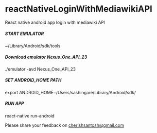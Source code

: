 # reactNativeLoginWithMediawikiAPI
React native android app login with mediawiki API


#####  START EMULATOR   ######

 ~/Library/Android/sdk/tools

#####  Download emulator Nexus_One_API_23 #####
./emulator -avd Nexus_One_API_23

##### SET ANDROID_HOME PATH #####
export ANDROID_HOME=/Users/sashingare/Library/Android/sdk/

##### RUN APP #####
react-native run-android

Please share your feedback on cherishsantosh@gmail.com